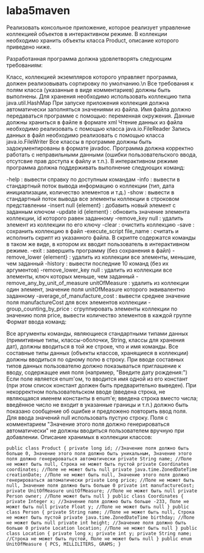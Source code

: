 # laba5maven
Реализовать консольное приложение, которое реализует управление коллекцией объектов в интерактивном режиме. В коллекции необходимо хранить объекты класса Product, описание которого приведено ниже.

Разработанная программа должна удовлетворять следующим требованиям:

Класс, коллекцией экземпляров которого управляет программа, должен реализовывать сортировку по умолчанию.\n
Все требования к полям класса (указанные в виде комментариев) должны быть выполнены.
Для хранения необходимо использовать коллекцию типа java.util.HashMap
При запуске приложения коллекция должна автоматически заполняться значениями из файла.
Имя файла должно передаваться программе с помощью: переменная окружения.
Данные должны храниться в файле в формате xml
Чтение данных из файла необходимо реализовать с помощью класса java.io.FileReader
Запись данных в файл необходимо реализовать с помощью класса java.io.FileWriter
Все классы в программе должны быть задокументированы в формате javadoc.
Программа должна корректно работать с неправильными данными (ошибки пользовательского ввода, отсутсвие прав доступа к файлу и т.п.).
В интерактивном режиме программа должна поддерживать выполнение следующих команд:

-help : вывести справку по доступным командам
-info : вывести в стандартный поток вывода информацию о коллекции (тип, дата инициализации, количество элементов и т.д.)
-show : вывести в стандартный поток вывода все элементы коллекции в строковом представлении
-insert null {element} : добавить новый элемент с заданным ключом
-update id {element} : обновить значение элемента коллекции, id которого равен заданному
-remove_key null : удалить элемент из коллекции по его ключу
-clear : очистить коллекцию
-save : сохранить коллекцию в файл
-execute_script file_name : считать и исполнить скрипт из указанного файла. В скрипте содержатся команды в таком же виде, в котором их вводит пользователь в интерактивном режиме.
-exit : завершить программу (без сохранения в файл)
-remove_lower {element} : удалить из коллекции все элементы, меньшие, чем заданный
-history : вывести последние 10 команд (без их аргументов)
-remove_lower_key null : удалить из коллекции все элементы, ключ которых меньше, чем заданный
-remove_any_by_unit_of_measure unitOfMeasure : удалить из коллекции один элемент, значение поля unitOfMeasure которого эквивалентно заданному
-average_of_manufacture_cost : вывести среднее значение поля manufactureCost для всех элементов коллекции
-group_counting_by_price : сгруппировать элементы коллекции по значению поля price, вывести количество элементов в каждой группе
Формат ввода команд:

Все аргументы команды, являющиеся стандартными типами данных (примитивные типы, классы-оболочки, String, классы для хранения дат), должны вводиться в той же строке, что и имя команды.
Все составные типы данных (объекты классов, хранящиеся в коллекции) должны вводиться по одному полю в строку.
При вводе составных типов данных пользователю должно показываться приглашение к вводу, содержащее имя поля (например, "Введите дату рождения:")
Если поле является enum'ом, то вводится имя одной из его констант (при этом список констант должен быть предварительно выведен).
При некорректном пользовательском вводе (введена строка, не являющаяся именем константы в enum'е; введена строка вместо числа; введённое число не входит в указанные границы и т.п.) должно быть показано сообщение об ошибке и предложено повторить ввод поля.
Для ввода значений null использовать пустую строку.
Поля с комментарием "Значение этого поля должно генерироваться автоматически" не должны вводиться пользователем вручную при добавлении.
Описание хранимых в коллекции классов:

`public class Product {
    private long id; //Значение поля должно быть больше 0, Значение этого поля должно быть уникальным, Значение этого поля должно генерироваться автоматически
    private String name; //Поле не может быть null, Строка не может быть пустой
    private Coordinates coordinates; //Поле не может быть null
    private java.time.ZonedDateTime creationDate; //Поле не может быть null, Значение этого поля должно генерироваться автоматически
    private Long price; //Поле не может быть null, Значение поля должно быть больше 0
    private int manufactureCost;
    private UnitOfMeasure unitOfMeasure; //Поле не может быть null
    private Person owner; //Поле может быть null
}
public class Coordinates {
    private Integer x; //Значение поля должно быть больше -233, Поле не может быть null
    private Float y; //Поле не может быть null
}
public class Person {
    private String name; //Поле не может быть null, Строка не может быть пустой
    private java.time.ZonedDateTime birthday; //Поле не может быть null
    private int height; //Значение поля должно быть больше 0
    private Location location; //Поле не может быть null
}
public class Location {
    private long x;
    private int y;
    private String name; //Строка не может быть пустой, Поле не может быть null
}
public enum UnitOfMeasure {
    PCS,
    MILLILITERS,
    GRAMS;
}`
